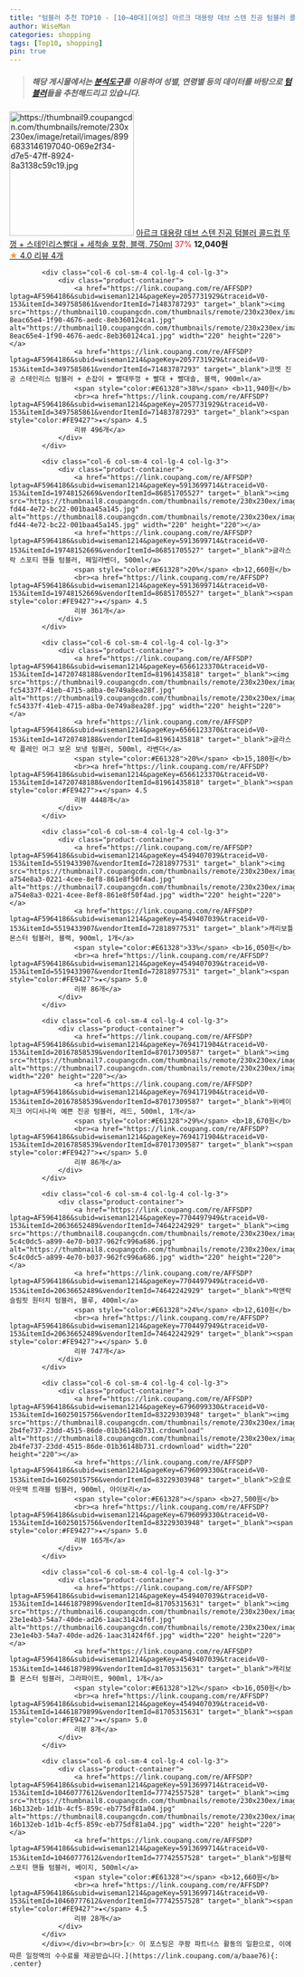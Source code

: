 ```yaml
---
title: "텀블러 추천 TOP10 - [10~40대][여성] 아르크 대용량 데브 스텐 진공 텀블러 콜드컵 뚜껑 + 스테인리스빨대 + 세척솔 포함, 블랙, 750ml"
author: WiseMan
categories: shopping
tags: [Top10, shopping]
pin: true
---
```


> ##### 해당 게시물에서는 [**분석도구**](https://itemscout.io/)를 이용하여 **성별**, **연령별** 등의 데이터를 바탕으로 [**텀블러**](https://link.coupang.com/a/baae76)들을 추천해드리고 있습니다.
<div class="container"><div class="row">
            <div class="col-6 col-sm-4 col-lg-4 col-lg-3">
                <div class="product-container">
                    <a href="https://link.coupang.com/re/AFFSDP?lptag=AF5964186&subid=wiseman1214&pageKey=6226132116&traceid=V0-153&itemId=12378220073&vendorItemId=79647948799" target="_blank"><img src="https://thumbnail9.coupangcdn.com/thumbnails/remote/230x230ex/image/retail/images/8996833146197040-069e2f34-d7e5-47ff-8924-8a3138c59c19.jpg" alt="https://thumbnail9.coupangcdn.com/thumbnails/remote/230x230ex/image/retail/images/8996833146197040-069e2f34-d7e5-47ff-8924-8a3138c59c19.jpg" width="220" height="220"></a>
                    <a href="https://link.coupang.com/re/AFFSDP?lptag=AF5964186&subid=wiseman1214&pageKey=6226132116&traceid=V0-153&itemId=12378220073&vendorItemId=79647948799" target="_blank">아르크 대용량 데브 스텐 진공 텀블러 콜드컵 뚜껑 + 스테인리스빨대 + 세척솔 포함, 블랙, 750ml</a>
                    <span style="color:#E61328">37%</span> <b>12,040원</b>
                    <br><a href="https://link.coupang.com/re/AFFSDP?lptag=AF5964186&subid=wiseman1214&pageKey=6226132116&traceid=V0-153&itemId=12378220073&vendorItemId=79647948799" target="_blank"><span style="color:#FE9427">★</span> 4.0
                    리뷰 4개</a>
                </div>
            </div>
            
            <div class="col-6 col-sm-4 col-lg-4 col-lg-3">
                <div class="product-container">
                    <a href="https://link.coupang.com/re/AFFSDP?lptag=AF5964186&subid=wiseman1214&pageKey=2057731929&traceid=V0-153&itemId=3497585861&vendorItemId=71483787293" target="_blank"><img src="https://thumbnail10.coupangcdn.com/thumbnails/remote/230x230ex/image/retail/images/243368716857252-8eac65e4-1f90-4676-aedc-8eb360124ca1.jpg" alt="https://thumbnail10.coupangcdn.com/thumbnails/remote/230x230ex/image/retail/images/243368716857252-8eac65e4-1f90-4676-aedc-8eb360124ca1.jpg" width="220" height="220"></a>
                    <a href="https://link.coupang.com/re/AFFSDP?lptag=AF5964186&subid=wiseman1214&pageKey=2057731929&traceid=V0-153&itemId=3497585861&vendorItemId=71483787293" target="_blank">코멧 진공 스테인리스 텀블러 + 손잡이 + 빨대뚜껑 + 빨대 + 빨대솔, 블랙, 900ml</a>
                    <span style="color:#E61328">38%</span> <b>11,940원</b>
                    <br><a href="https://link.coupang.com/re/AFFSDP?lptag=AF5964186&subid=wiseman1214&pageKey=2057731929&traceid=V0-153&itemId=3497585861&vendorItemId=71483787293" target="_blank"><span style="color:#FE9427">★</span> 4.5
                    리뷰 496개</a>
                </div>
            </div>
            
            <div class="col-6 col-sm-4 col-lg-4 col-lg-3">
                <div class="product-container">
                    <a href="https://link.coupang.com/re/AFFSDP?lptag=AF5964186&subid=wiseman1214&pageKey=5913699714&traceid=V0-153&itemId=19748152669&vendorItemId=86851705527" target="_blank"><img src="https://thumbnail8.coupangcdn.com/thumbnails/remote/230x230ex/image/retail/images/2023/08/11/17/3/b1547195-fd44-4e72-bc22-001baa45a145.jpg" alt="https://thumbnail8.coupangcdn.com/thumbnails/remote/230x230ex/image/retail/images/2023/08/11/17/3/b1547195-fd44-4e72-bc22-001baa45a145.jpg" width="220" height="220"></a>
                    <a href="https://link.coupang.com/re/AFFSDP?lptag=AF5964186&subid=wiseman1214&pageKey=5913699714&traceid=V0-153&itemId=19748152669&vendorItemId=86851705527" target="_blank">글라스락 스포티 핸들 텀블러, 페일라벤더, 500ml</a>
                    <span style="color:#E61328">20%</span> <b>12,660원</b>
                    <br><a href="https://link.coupang.com/re/AFFSDP?lptag=AF5964186&subid=wiseman1214&pageKey=5913699714&traceid=V0-153&itemId=19748152669&vendorItemId=86851705527" target="_blank"><span style="color:#FE9427">★</span> 4.5
                    리뷰 361개</a>
                </div>
            </div>
            
            <div class="col-6 col-sm-4 col-lg-4 col-lg-3">
                <div class="product-container">
                    <a href="https://link.coupang.com/re/AFFSDP?lptag=AF5964186&subid=wiseman1214&pageKey=6566123370&traceid=V0-153&itemId=14720748188&vendorItemId=81961435818" target="_blank"><img src="https://thumbnail9.coupangcdn.com/thumbnails/remote/230x230ex/image/retail/images/1405459129584761-fc54337f-41eb-4715-a8ba-0e749a8ea28f.jpg" alt="https://thumbnail9.coupangcdn.com/thumbnails/remote/230x230ex/image/retail/images/1405459129584761-fc54337f-41eb-4715-a8ba-0e749a8ea28f.jpg" width="220" height="220"></a>
                    <a href="https://link.coupang.com/re/AFFSDP?lptag=AF5964186&subid=wiseman1214&pageKey=6566123370&traceid=V0-153&itemId=14720748188&vendorItemId=81961435818" target="_blank">글라스락 플레인 머그 보온 보냉 텀블러, 500ml, 라벤더</a>
                    <span style="color:#E61328">20%</span> <b>15,180원</b>
                    <br><a href="https://link.coupang.com/re/AFFSDP?lptag=AF5964186&subid=wiseman1214&pageKey=6566123370&traceid=V0-153&itemId=14720748188&vendorItemId=81961435818" target="_blank"><span style="color:#FE9427">★</span> 4.5
                    리뷰 4448개</a>
                </div>
            </div>
            
            <div class="col-6 col-sm-4 col-lg-4 col-lg-3">
                <div class="product-container">
                    <a href="https://link.coupang.com/re/AFFSDP?lptag=AF5964186&subid=wiseman1214&pageKey=4549407039&traceid=V0-153&itemId=5519433907&vendorItemId=72818977531" target="_blank"><img src="https://thumbnail7.coupangcdn.com/thumbnails/remote/230x230ex/image/retail/images/1402669165743335-a754e8a3-0221-4cee-8ef8-861e8f50f4ad.jpg" alt="https://thumbnail7.coupangcdn.com/thumbnails/remote/230x230ex/image/retail/images/1402669165743335-a754e8a3-0221-4cee-8ef8-861e8f50f4ad.jpg" width="220" height="220"></a>
                    <a href="https://link.coupang.com/re/AFFSDP?lptag=AF5964186&subid=wiseman1214&pageKey=4549407039&traceid=V0-153&itemId=5519433907&vendorItemId=72818977531" target="_blank">캐리보틀 몬스터 텀블러, 블랙, 900ml, 1개</a>
                    <span style="color:#E61328">33%</span> <b>16,050원</b>
                    <br><a href="https://link.coupang.com/re/AFFSDP?lptag=AF5964186&subid=wiseman1214&pageKey=4549407039&traceid=V0-153&itemId=5519433907&vendorItemId=72818977531" target="_blank"><span style="color:#FE9427">★</span> 5.0
                    리뷰 86개</a>
                </div>
            </div>
            
            <div class="col-6 col-sm-4 col-lg-4 col-lg-3">
                <div class="product-container">
                    <a href="https://link.coupang.com/re/AFFSDP?lptag=AF5964186&subid=wiseman1214&pageKey=7694171904&traceid=V0-153&itemId=20167858539&vendorItemId=87017309587" target="_blank"><img src="https://thumbnail7.coupangcdn.com/thumbnails/remote/230x230ex/image/vendor_inventory/d883/cd5b8de77cdda1e40fd1285c5170985d95ea99fcc77746960a9a95824daf.jpg" alt="https://thumbnail7.coupangcdn.com/thumbnails/remote/230x230ex/image/vendor_inventory/d883/cd5b8de77cdda1e40fd1285c5170985d95ea99fcc77746960a9a95824daf.jpg" width="220" height="220"></a>
                    <a href="https://link.coupang.com/re/AFFSDP?lptag=AF5964186&subid=wiseman1214&pageKey=7694171904&traceid=V0-153&itemId=20167858539&vendorItemId=87017309587" target="_blank">위베이지크 어디서나쏙 예쁜 진공 텀블러, 레드, 500ml, 1개</a>
                    <span style="color:#E61328">29%</span> <b>18,670원</b>
                    <br><a href="https://link.coupang.com/re/AFFSDP?lptag=AF5964186&subid=wiseman1214&pageKey=7694171904&traceid=V0-153&itemId=20167858539&vendorItemId=87017309587" target="_blank"><span style="color:#FE9427">★</span> 5.0
                    리뷰 86개</a>
                </div>
            </div>
            
            <div class="col-6 col-sm-4 col-lg-4 col-lg-3">
                <div class="product-container">
                    <a href="https://link.coupang.com/re/AFFSDP?lptag=AF5964186&subid=wiseman1214&pageKey=7704497949&traceid=V0-153&itemId=20636652489&vendorItemId=74642242929" target="_blank"><img src="https://thumbnail8.coupangcdn.com/thumbnails/remote/230x230ex/image/retail/images/2980088806584266-5c4c0dc5-a899-4e70-b037-962fc996a686.jpg" alt="https://thumbnail8.coupangcdn.com/thumbnails/remote/230x230ex/image/retail/images/2980088806584266-5c4c0dc5-a899-4e70-b037-962fc996a686.jpg" width="220" height="220"></a>
                    <a href="https://link.coupang.com/re/AFFSDP?lptag=AF5964186&subid=wiseman1214&pageKey=7704497949&traceid=V0-153&itemId=20636652489&vendorItemId=74642242929" target="_blank">락앤락 슬림핏 원터치 텀블러, 블루, 400ml</a>
                    <span style="color:#E61328">24%</span> <b>12,610원</b>
                    <br><a href="https://link.coupang.com/re/AFFSDP?lptag=AF5964186&subid=wiseman1214&pageKey=7704497949&traceid=V0-153&itemId=20636652489&vendorItemId=74642242929" target="_blank"><span style="color:#FE9427">★</span> 5.0
                    리뷰 747개</a>
                </div>
            </div>
            
            <div class="col-6 col-sm-4 col-lg-4 col-lg-3">
                <div class="product-container">
                    <a href="https://link.coupang.com/re/AFFSDP?lptag=AF5964186&subid=wiseman1214&pageKey=6796099330&traceid=V0-153&itemId=16025015756&vendorItemId=83229303948" target="_blank"><img src="https://thumbnail8.coupangcdn.com/thumbnails/remote/230x230ex/image/retail/images/2442515730704631-2b4fe737-23dd-4515-86de-01b36148b731.crdownload" alt="https://thumbnail8.coupangcdn.com/thumbnails/remote/230x230ex/image/retail/images/2442515730704631-2b4fe737-23dd-4515-86de-01b36148b731.crdownload" width="220" height="220"></a>
                    <a href="https://link.coupang.com/re/AFFSDP?lptag=AF5964186&subid=wiseman1214&pageKey=6796099330&traceid=V0-153&itemId=16025015756&vendorItemId=83229303948" target="_blank">오슬로 아웃백 트래블 텀블러, 900ml, 아이보리</a>
                    <span style="color:#E61328"></span> <b>27,500원</b>
                    <br><a href="https://link.coupang.com/re/AFFSDP?lptag=AF5964186&subid=wiseman1214&pageKey=6796099330&traceid=V0-153&itemId=16025015756&vendorItemId=83229303948" target="_blank"><span style="color:#FE9427">★</span> 5.0
                    리뷰 165개</a>
                </div>
            </div>
            
            <div class="col-6 col-sm-4 col-lg-4 col-lg-3">
                <div class="product-container">
                    <a href="https://link.coupang.com/re/AFFSDP?lptag=AF5964186&subid=wiseman1214&pageKey=4549407039&traceid=V0-153&itemId=14461879899&vendorItemId=81705315631" target="_blank"><img src="https://thumbnail6.coupangcdn.com/thumbnails/remote/230x230ex/image/retail/images/1097804120305372-23e1e4b3-54a7-40de-ad26-1aac31424f6f.jpg" alt="https://thumbnail6.coupangcdn.com/thumbnails/remote/230x230ex/image/retail/images/1097804120305372-23e1e4b3-54a7-40de-ad26-1aac31424f6f.jpg" width="220" height="220"></a>
                    <a href="https://link.coupang.com/re/AFFSDP?lptag=AF5964186&subid=wiseman1214&pageKey=4549407039&traceid=V0-153&itemId=14461879899&vendorItemId=81705315631" target="_blank">캐리보틀 몬스터 텀블러, 그라파이트, 900ml, 1개</a>
                    <span style="color:#E61328">12%</span> <b>16,050원</b>
                    <br><a href="https://link.coupang.com/re/AFFSDP?lptag=AF5964186&subid=wiseman1214&pageKey=4549407039&traceid=V0-153&itemId=14461879899&vendorItemId=81705315631" target="_blank"><span style="color:#FE9427">★</span> 5.0
                    리뷰 8개</a>
                </div>
            </div>
            
            <div class="col-6 col-sm-4 col-lg-4 col-lg-3">
                <div class="product-container">
                    <a href="https://link.coupang.com/re/AFFSDP?lptag=AF5964186&subid=wiseman1214&pageKey=5913699714&traceid=V0-153&itemId=10460777612&vendorItemId=77742557528" target="_blank"><img src="https://thumbnail8.coupangcdn.com/thumbnails/remote/230x230ex/image/retail/images/553286806973658-16b132eb-1d1b-4cf5-859c-eb775df81a04.jpg" alt="https://thumbnail8.coupangcdn.com/thumbnails/remote/230x230ex/image/retail/images/553286806973658-16b132eb-1d1b-4cf5-859c-eb775df81a04.jpg" width="220" height="220"></a>
                    <a href="https://link.coupang.com/re/AFFSDP?lptag=AF5964186&subid=wiseman1214&pageKey=5913699714&traceid=V0-153&itemId=10460777612&vendorItemId=77742557528" target="_blank">텀블락 스포티 핸들 텀블러, 베이지, 500ml</a>
                    <span style="color:#E61328"></span> <b>12,660원</b>
                    <br><a href="https://link.coupang.com/re/AFFSDP?lptag=AF5964186&subid=wiseman1214&pageKey=5913699714&traceid=V0-153&itemId=10460777612&vendorItemId=77742557528" target="_blank"><span style="color:#FE9427">★</span> 4.5
                    리뷰 28개</a>
                </div>
            </div>
            </div></div><br><br>[👉 이 포스팅은 쿠팡 파트너스 활동의 일환으로, 이에 따른 일정액의 수수료를 제공받습니다.](https://link.coupang.com/a/baae76){: .center}